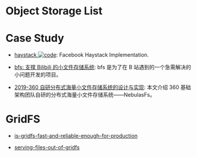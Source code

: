 # Object Storage List

# Case Study

- [haystack ![code](https://ng-tech.icu/assets/code.svg)](https://github.com/hackeryoung/haystack): Facebook Haystack Implementation.

- [bfs: 支撑 Bilibili 的小文件存储系统](https://parg.co/RWU): bfs 是为了在 B 站遇到的一个急需解决的小问题开发的项目。

- [2019-360 自研分布式海量小文件存储系统的设计与实现](https://mp.weixin.qq.com/s/xWMeU8W7Fy8vgSblyN1fOA): 本文介绍 360 基础架构团队自研的分布式海量小文件存储系统——NebulasFs。

# GridFS

- [is-gridfs-fast-and-reliable-enough-for-production](http://stackoverflow.com/questions/3413115/is-gridfs-fast-and-reliable-enough-for-production)

- [serving-files-out-of-gridfs](https://www.coffeepowered.net/2010/02/17/serving-files-out-of-gridfs/)
